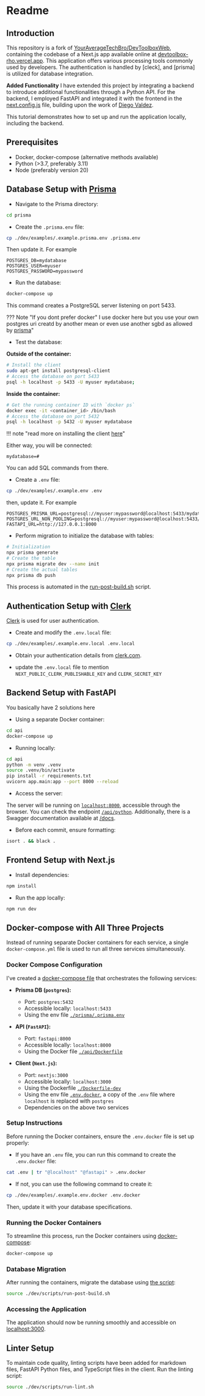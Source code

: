 # Readme

## Introduction

This repository is a fork of [YourAverageTechBro/DevToolboxWeb](https://github.com/YourAverageTechBro/DevToolboxWeb/), containing the codebase of a Next.js app available online at [devtoolbox-rho.vercel.app](https://devtoolbox-rho.vercel.app). This application offers various processing tools commonly used by developers. The authentication is handled by [cleck], and [prisma] is utilized for database integration.

**Added Functionality**
I have extended this project by integrating a backend to introduce additional functionalities through a Python API. For the backend, I employed FastAPI and integrated it with the frontend in the [next.config.js](./next.config.js) file, building upon the work of [Diego Valdez](https://github.com/digitros/nextjs-fastapi).

This tutorial demonstrates how to set up and run the application locally, including the backend.

## Prerequisites

- Docker, docker-compose (alternative methods available)
- Python (>3.7, preferably 3.11)
- Node (preferably version 20)

## Database Setup with [Prisma](https://www.prisma.io)

- Navigate to the Prisma directory:

```bash
cd prisma
```

- Create the `.prisma.env` file:

```bash
cp ./dev/examples/.example.prisma.env .prisma.env
```

Then update it. For example

```.env
POSTGRES_DB=mydatabase
POSTGRES_USER=myuser
POSTGRES_PASSWORD=mypassword
```

- Run the database:

```bash
docker-compose up
```

This command creates a PostgreSQL server listening on port 5433.

??? Note "If you dont prefer docker"
    I use docker here but you use your own postgres uri creatd by another mean or even use another sgbd as allowed by [prisma](https://www.prisma.io/docs/getting-started/setup-prisma/add-to-existing-project)"

- Test the database:

**Outside of the container:**

```bash
# Install the client
sudo apt-get install postgresql-client
# Access the database on port 5433
psql -h localhost -p 5433 -U myuser mydatabase;
```

**Inside the container:**

```bash
# Get the running container ID with `docker ps`
docker exec -it <container_id> /bin/bash
# Access the database on port 5432
psql -h localhost -p 5432 -U myuser mydatabase
```

!!! note "read more on installing the client [here](https://stackoverflow.com/questions/28290488/get-error-you-must-install-at-least-one-postgresql-client-version-package-whe)"

Either way, you will be connected:

```plaintext
mydatabase=#
```

You can add SQL commands from there.

- Create a `.env` file:

```bash
cp ./dev/examples/.example.env .env
```

then, update it. For example

```plaintext
POSTGRES_PRISMA_URL=postgresql://myuser:mypassword@localhost:5433/mydatabase
POSTGRES_URL_NON_POOLING=postgresql://myuser:mypassword@localhost:5433/mydatabase
FASTAPI_URL=http://127.0.0.1:8000
```

- Perform migration to initialize the database with tables:

```bash
# Initialization
npx prisma generate
# Create the table
npx prisma migrate dev --name init
# Create the actual tables
npx prisma db push
```

This process is automated in the [run-post-build.sh](./run-post-build.sh) script.

## Authentication Setup with [Clerk](https://clerk.com)

[Clerk](https://clerk.com) is used for user authentication.

- Create and modify the `.env.local` file:

```bash
cp ./dev/examples/.example.env.local .env.local 
```

- Obtain your authentication details from [clerk.com](https://clerk.com).

- update the `.env.local` file to mention `NEXT_PUBLIC_CLERK_PUBLISHABLE_KEY` and `CLERK_SECRET_KEY`

## Backend Setup with FastAPI

You basically have 2 solutions here

- Using a separate Docker container:

```bash
cd api
docker-compose up
```

- Running locally:

```bash
cd api
python -m venv .venv
source .venv/bin/activate
pip install -r requirements.txt
uvicorn app.main:app --port 8000 --reload
```

- Access the server:

The server will be running on [`localhost:8000`](http://localhost:8000), accessible through the browser. You can check the endpoint [`/api/python`](http://localhost:8000/api/python). Additionally, there is a Swagger documentation available at [/docs](http://localhost:8000/docs).

- Before each commit, ensure formatting:

```bash
isort . && black .
```

## Frontend Setup with Next.js

- Install dependencies:

```bash
npm install
```

- Run the app locally:

```bash
npm run dev
```

## Docker-compose with All Three Projects

Instead of running separate Docker containers for each service, a single `docker-compose.yml` file is used to run all three services simultaneously.

### Docker Compose Configuration

I've created a [docker-compose file](./docker-compose.yml) that orchestrates the following services:

- **Prisma DB (`postgres`):**
  - Port: `postgres:5432`
  - Accessible locally: `localhost:5433`
  - Using the env file [`./prisma/.prisma.env`](./prisma/.prisma.env)

- **API (`FastAPI`):**
  - Port: `fastapi:8000`
  - Accessible locally: `localhost:8000`
  - Using the Docker file [`./api/Dockerfile`](./api/Dockerfile)

- **Client (`Next.js`):**
  - Port: `nextjs:3000`
  - Accessible locally: `localhost:3000`
  - Using the Dockerfile [`./Dockerfile-dev`](./Dockerfile-dev)
  - Using the env file [`.env.docker`](./.env.docker), a copy of the `.env` file where `localhost` is replaced with `postgres`
  - Dependencies on the above two services

### Setup Instructions

Before running the Docker containers, ensure the `.env.docker` file is set up properly:

- If you have an `.env` file, you can run this command to create the `.env.docker` file:

```bash
cat .env | tr "@localhost" "@fastapi" > .env.docker 
```

- If not, you can use the following command to create it:

```bash
cp ./dev/examples/.example.env.docker .env.docker 
```

Then, update it with your database specifications.

### Running the Docker Containers

To streamline this process, run the Docker containers using [docker-compose](./docker-compose.yml):

```bash
docker-compose up
```

### Database Migration

After running the containers, migrate the database using [the script](./run-post-build.sh):

```bash
source ./dev/scripts/run-post-build.sh
```

### Accessing the Application

The application should now be running smoothly and accessible on [localhost:3000](http://localhost:3000).

## Linter Setup

To maintain code quality, linting scripts have been added for markdown files, FastAPI Python files, and TypeScript files in the client. Run the linting script:

```bash
source ./dev/scripts/run-lint.sh
```
